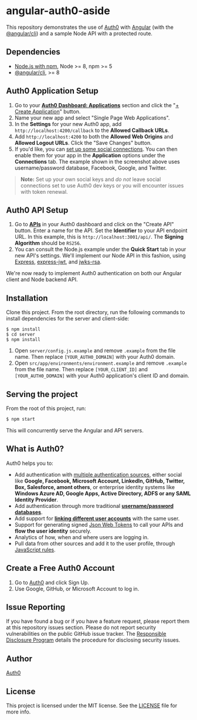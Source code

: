 # angular-auth0-aside

This repository demonstrates the use of [Auth0](https://auth0.com) with [Angular](https://angular.io) (with the [@angular/cli](https://github.com/angular/angular-cli)) and a sample Node API with a protected route.

## Dependencies

* [Node.js with npm](http://nodejs.org), Node >= 8, npm >= 5
* [@angular/cli](https://github.com/angular/angular-cli), >= 8

## Auth0 Application Setup

1. Go to your [**Auth0 Dashboard: Applications**](https://manage.auth0.com/#/applications) section and click the "[+ Create Application](https://manage.auth0.com/#/applications/create)" button.
2. Name your new app and select "Single Page Web Applications".
3. In the **Settings** for your new Auth0 app, add `http://localhost:4200/callback` to the **Allowed Callback URLs**.
4. Add `http://localhost:4200` to both the **Allowed Web Origins** and **Allowed Logout URLs**. Click the "Save Changes" button.
5. If you'd like, you can [set up some social connections](https://manage.auth0.com/#/connections/social). You can then enable them for your app in the **Application** options under the **Connections** tab. The example shown in the screenshot above uses username/password database, Facebook, Google, and Twitter.

> **Note:** Set up your own social keys and _do not_ leave social connections set to use Auth0 dev keys or you will encounter issues with token renewal.

## Auth0 API Setup

1. Go to [**APIs**](https://manage.auth0.com/#/apis) in your Auth0 dashboard and click on the "Create API" button. Enter a name for the API. Set the **Identifier** to your API endpoint URL. In this example, this is `http://localhost:3001/api/`. The **Signing Algorithm** should be `RS256`.
2. You can consult the Node.js example under the **Quick Start** tab in your new API's settings. We'll implement our Node API in this fashion, using [Express](https://expressjs.com/), [express-jwt](https://github.com/auth0/express-jwt), and [jwks-rsa](https://github.com/auth0/node-jwks-rsa).

We're now ready to implement Auth0 authentication on both our Angular client and Node backend API.

## Installation

Clone this project. From the root directory, run the following commands to install dependencies for the server and client-side:

```
$ npm install
$ cd server
$ npm install
```

1. Open `server/config.js.example` and remove `.example` from the file name. Then replace `[YOUR_AUTH0_DOMAIN]` with your Auth0 domain.
2. Open `src/app/environments/environment.example` and remove `.example` from the file name. Then replace `[YOUR_CLIENT_ID]` and `[YOUR_AUTH0_DOMAIN]` with your Auth0 application's client ID and domain.

## Serving the project

From the root of this project, run:

```bash
$ npm start
```

This will concurrently serve the Angular and API servers.

## What is Auth0?

Auth0 helps you to:

* Add authentication with [multiple authentication sources](https://docs.auth0.com/identityproviders), either social like **Google, Facebook, Microsoft Account, LinkedIn, GitHub, Twitter, Box, Salesforce, amont others**, or enterprise identity systems like **Windows Azure AD, Google Apps, Active Directory, ADFS or any SAML Identity Provider**.
* Add authentication through more traditional **[username/password databases](https://docs.auth0.com/mysql-connection-tutorial)**.
* Add support for **[linking different user accounts](https://docs.auth0.com/link-accounts)** with the same user.
* Support for generating signed [Json Web Tokens](https://docs.auth0.com/jwt) to call your APIs and **flow the user identity** securely.
* Analytics of how, when and where users are logging in.
* Pull data from other sources and add it to the user profile, through [JavaScript rules](https://docs.auth0.com/rules).

## Create a Free Auth0 Account

1. Go to [Auth0](https://auth0.com) and click Sign Up.
2. Use Google, GitHub, or Microsoft Account to log in.

## Issue Reporting

If you have found a bug or if you have a feature request, please report them at this repository issues section. Please do not report security vulnerabilities on the public GitHub issue tracker. The [Responsible Disclosure Program](https://auth0.com/whitehat) details the procedure for disclosing security issues.

## Author

[Auth0](auth0.com)

## License

This project is licensed under the MIT license. See the [LICENSE](LICENSE) file for more info.
